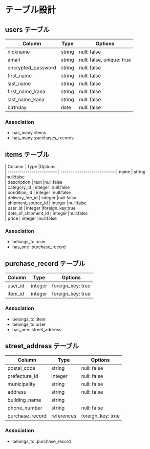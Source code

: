 # テーブル設計

## users テーブル

| Column              | Type   | Options                   |
| ------------------- | ------ | ------------------------- |
| nickname            | string | null: false               |
| email               | string | null: false, unique: true |
| encrypted_password  | string | null: false               |
| first_name          | string | null: false               |
| last_name           | string | null: false               |
| first_name_kana     | string | null: false               |
| last_name_kana      | string | null: false               |
| birthday            | date   | null: false               |

### Association
- has_many :items
- has_many :purchases_records

## items テーブル

| Column                    | Type    |Options                        
| ------------------------- | ------- --------------------
| name                      | string  |null:false                    
| description               | text    |null:false                    
| category_id               | integer |null:false                    
| condition_id              | integer |null:false                    
| delivery_fee_id           | integer |null:false                    
| shipment_source_id        | integer |null:false                    
| user_id                   | integer |foreign_key:true              
| date_of_shipment_id       | integer |null:false                    
| price                     | integer |null:false                    

### Association
- belongs_to :user
- has_one :purchase_record

## purchase_record テーブル
| Column  | Type    | Options                        |
| --------| ------- | ------------------------------ |
| user_id | integer | foreign_key: true              |
| item_id | integer | foreign_key: true              |

### Association
- belongs_to :item
- belongs_to :user
- has_one :street_address


## street_address テーブル
| Column          | Type       | Options                           |
| --------------- | ---------  | --------------------------------- |
| postal_code     | string     | null: false                       |
| prefecture_id   | integer    | null: false                       |
| municipality    | string     | null: false                       |
| address         | string     | null: false                       |
| building_name   | string     |                                   |
| phone_number    | string     | null: false                       |
| purchase_record | references | foreign_key: true                 |


### Association
- belongs_to :purchase_record
